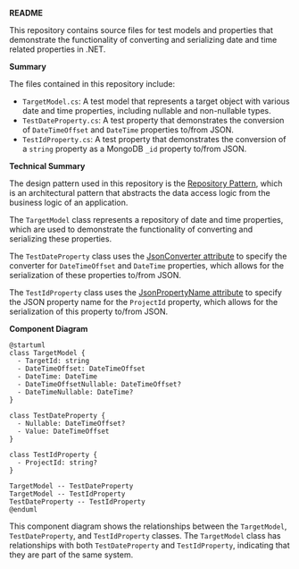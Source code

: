 **README**

This repository contains source files for test models and properties that demonstrate the functionality of converting and serializing date and time related properties in .NET.

**Summary**

The files contained in this repository include:

* `TargetModel.cs`: A test model that represents a target object with various date and time properties, including nullable and non-nullable types.
* `TestDateProperty.cs`: A test property that demonstrates the conversion of `DateTimeOffset` and `DateTime` properties to/from JSON.
* `TestIdProperty.cs`: A test property that demonstrates the conversion of a `string` property as a MongoDB `_id` property to/from JSON.

**Technical Summary**

The design pattern used in this repository is the [Repository Pattern](https://en.wikipedia.org/wiki/Repository_pattern), which is an architectural pattern that abstracts the data access logic from the business logic of an application.

The `TargetModel` class represents a repository of date and time properties, which are used to demonstrate the functionality of converting and serializing these properties.

The `TestDateProperty` class uses the [JsonConverter attribute](https://docs.microsoft.com/en-us/dotnet/api/system.text.json.serialization.jsonconverterattribute?view=netcore-3.1) to specify the converter for `DateTimeOffset` and `DateTime` properties, which allows for the serialization of these properties to/from JSON.

The `TestIdProperty` class uses the [JsonPropertyName attribute](https://docs.microsoft.com/en-us/dotnet/api/system.text.json.serialization.jsonpropnameattribute?view=netcore-3.1) to specify the JSON property name for the `ProjectId` property, which allows for the serialization of this property to/from JSON.

**Component Diagram**

```plantuml
@startuml
class TargetModel {
  - TargetId: string
  - DateTimeOffset: DateTimeOffset
  - DateTime: DateTime
  - DateTimeOffsetNullable: DateTimeOffset?
  - DateTimeNullable: DateTime?
}

class TestDateProperty {
  - Nullable: DateTimeOffset?
  - Value: DateTimeOffset
}

class TestIdProperty {
  - ProjectId: string?
}

TargetModel -- TestDateProperty
TargetModel -- TestIdProperty
TestDateProperty -- TestIdProperty
@enduml
```

This component diagram shows the relationships between the `TargetModel`, `TestDateProperty`, and `TestIdProperty` classes. The `TargetModel` class has relationships with both `TestDateProperty` and `TestIdProperty`, indicating that they are part of the same system.